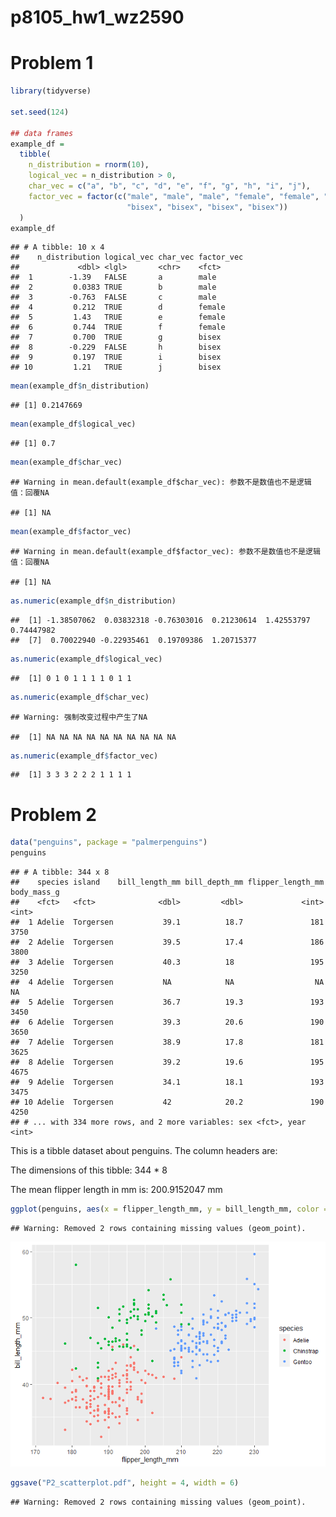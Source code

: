 p8105\_hw1\_wz2590
================

# Problem 1

``` r
library(tidyverse)

set.seed(124)

## data frames
example_df = 
  tibble(
    n_distribution = rnorm(10),
    logical_vec = n_distribution > 0,
    char_vec = c("a", "b", "c", "d", "e", "f", "g", "h", "i", "j"),
    factor_vec = factor(c("male", "male", "male", "female", "female", "female", 
                          "bisex", "bisex", "bisex", "bisex"))
  )
example_df
```

    ## # A tibble: 10 x 4
    ##    n_distribution logical_vec char_vec factor_vec
    ##             <dbl> <lgl>       <chr>    <fct>     
    ##  1        -1.39   FALSE       a        male      
    ##  2         0.0383 TRUE        b        male      
    ##  3        -0.763  FALSE       c        male      
    ##  4         0.212  TRUE        d        female    
    ##  5         1.43   TRUE        e        female    
    ##  6         0.744  TRUE        f        female    
    ##  7         0.700  TRUE        g        bisex     
    ##  8        -0.229  FALSE       h        bisex     
    ##  9         0.197  TRUE        i        bisex     
    ## 10         1.21   TRUE        j        bisex

``` r
mean(example_df$n_distribution)
```

    ## [1] 0.2147669

``` r
mean(example_df$logical_vec)
```

    ## [1] 0.7

``` r
mean(example_df$char_vec)
```

    ## Warning in mean.default(example_df$char_vec): 参数不是数值也不是逻辑值：回覆NA

    ## [1] NA

``` r
mean(example_df$factor_vec)
```

    ## Warning in mean.default(example_df$factor_vec): 参数不是数值也不是逻辑值：回覆NA

    ## [1] NA

``` r
as.numeric(example_df$n_distribution)
```

    ##  [1] -1.38507062  0.03832318 -0.76303016  0.21230614  1.42553797  0.74447982
    ##  [7]  0.70022940 -0.22935461  0.19709386  1.20715377

``` r
as.numeric(example_df$logical_vec)
```

    ##  [1] 0 1 0 1 1 1 1 0 1 1

``` r
as.numeric(example_df$char_vec)
```

    ## Warning: 强制改变过程中产生了NA

    ##  [1] NA NA NA NA NA NA NA NA NA NA

``` r
as.numeric(example_df$factor_vec)
```

    ##  [1] 3 3 3 2 2 2 1 1 1 1

# Problem 2

``` r
data("penguins", package = "palmerpenguins")
penguins
```

    ## # A tibble: 344 x 8
    ##    species island    bill_length_mm bill_depth_mm flipper_length_mm body_mass_g
    ##    <fct>   <fct>              <dbl>         <dbl>             <int>       <int>
    ##  1 Adelie  Torgersen           39.1          18.7               181        3750
    ##  2 Adelie  Torgersen           39.5          17.4               186        3800
    ##  3 Adelie  Torgersen           40.3          18                 195        3250
    ##  4 Adelie  Torgersen           NA            NA                  NA          NA
    ##  5 Adelie  Torgersen           36.7          19.3               193        3450
    ##  6 Adelie  Torgersen           39.3          20.6               190        3650
    ##  7 Adelie  Torgersen           38.9          17.8               181        3625
    ##  8 Adelie  Torgersen           39.2          19.6               195        4675
    ##  9 Adelie  Torgersen           34.1          18.1               193        3475
    ## 10 Adelie  Torgersen           42            20.2               190        4250
    ## # ... with 334 more rows, and 2 more variables: sex <fct>, year <int>

This is a tibble dataset about penguins. The column headers are:

The dimensions of this tibble: 344 \* 8

The mean flipper length in mm is: 200.9152047 mm

``` r
ggplot(penguins, aes(x = flipper_length_mm, y = bill_length_mm, color = species)) + geom_point()
```

    ## Warning: Removed 2 rows containing missing values (geom_point).

![](p8105_hw1_wz2590_files/figure-gfm/problem%202-2-1.png)<!-- -->

``` r
ggsave("P2_scatterplot.pdf", height = 4, width = 6)
```

    ## Warning: Removed 2 rows containing missing values (geom_point).
